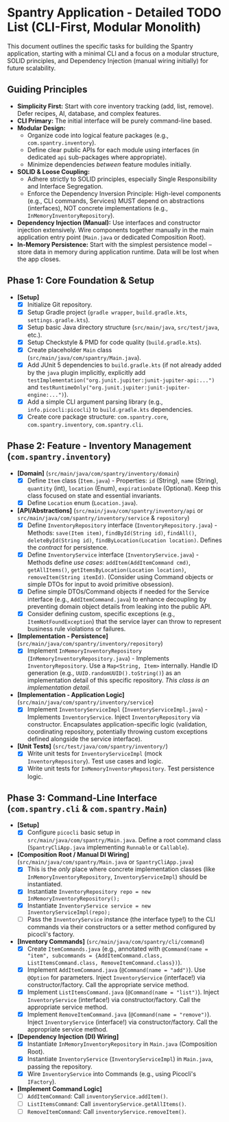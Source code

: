 # Spantry Application - Detailed TODO List (CLI-First, Modular Monolith)

This document outlines the specific tasks for building the Spantry application, starting with a minimal CLI and a focus on a modular structure, SOLID principles, and Dependency Injection (manual wiring initially) for future scalability.

## Guiding Principles

- **Simplicity First:** Start with core inventory tracking (add, list, remove). Defer recipes, AI, database, and complex features.
- **CLI Primary:** The initial interface will be purely command-line based.
- **Modular Design:**
  - Organize code into logical feature packages (e.g., `com.spantry.inventory`).
  - Define clear public APIs for each module using interfaces (in dedicated `api` sub-packages where appropriate).
  - Minimize dependencies _between_ feature modules initially.
- **SOLID & Loose Coupling:**
  - Adhere strictly to SOLID principles, especially Single Responsibility and Interface Segregation.
  - Enforce the Dependency Inversion Principle: High-level components (e.g., CLI commands, Services) MUST depend on abstractions (interfaces), NOT concrete implementations (e.g., `InMemoryInventoryRepository`).
- **Dependency Injection (Manual):** Use interfaces and constructor injection extensively. Wire components together manually in the main application entry point (`Main.java` or dedicated Composition Root).
- **In-Memory Persistence:** Start with the simplest persistence model – store data in memory during application runtime. Data will be lost when the app closes.

## Phase 1: Core Foundation & Setup

- **[Setup]**
  - [x] Initialize Git repository.
  - [x] Setup Gradle project (`gradle wrapper`, `build.gradle.kts`, `settings.gradle.kts`).
  - [x] Setup basic Java directory structure (`src/main/java`, `src/test/java`, etc.).
  - [x] Setup Checkstyle & PMD for code quality (`build.gradle.kts`).
  - [x] Create placeholder `Main` class (`src/main/java/com/spantry/Main.java`).
  - [x] Add JUnit 5 dependencies to `build.gradle.kts` (if not already added by the `java` plugin implicitly, explicitly add `testImplementation("org.junit.jupiter:junit-jupiter-api:...")` and `testRuntimeOnly("org.junit.jupiter:junit-jupiter-engine:...")`).
  - [x] Add a simple CLI argument parsing library (e.g., `info.picocli:picocli`) to `build.gradle.kts` dependencies.
  - [x] Create core package structure: `com.spantry.core`, `com.spantry.inventory`, `com.spantry.cli`.

## Phase 2: Feature - Inventory Management (`com.spantry.inventory`)

- **[Domain]** (`src/main/java/com/spantry/inventory/domain`)
  - [x] Define `Item` class (`Item.java`) - Properties: `id` (String), `name` (String), `quantity` (int), `location` (Enum), `expirationDate` (Optional<LocalDate>). Keep this class focused on state and essential invariants.
  - [x] Define `Location` enum (`Location.java`).
- **[API/Abstractions]** (`src/main/java/com/spantry/inventory/api` or `src/main/java/com/spantry/inventory/service` & `repository`)
  - [x] Define `InventoryRepository` interface (`InventoryRepository.java`) - Methods: `save(Item item)`, `findById(String id)`, `findAll()`, `deleteById(String id)`, `findByLocation(Location location)`. Defines the _contract_ for persistence.
  - [x] Define `InventoryService` interface (`InventoryService.java`) - Methods define _use cases_: `addItem(AddItemCommand cmd)`, `getAllItems()`, `getItemsByLocation(Location location)`, `removeItem(String itemId)`. (Consider using Command objects or simple DTOs for input to avoid primitive obsession).
  - [x] Define simple DTOs/Command objects if needed for the Service interface (e.g., `AddItemCommand.java`) to enhance decoupling by preventing domain object details from leaking into the public API.
  - [x] Consider defining custom, specific exceptions (e.g., `ItemNotFoundException`) that the service layer can throw to represent business rule violations or failures.
- **[Implementation - Persistence]** (`src/main/java/com/spantry/inventory/repository`)
  - [x] Implement `InMemoryInventoryRepository` (`InMemoryInventoryRepository.java`) - Implements `InventoryRepository`. Use a `Map<String, Item>` internally. Handle ID generation (e.g., `UUID.randomUUID().toString()`) as an implementation detail of this specific repository. _This class is an implementation detail._
- **[Implementation - Application Logic]** (`src/main/java/com/spantry/inventory/service`)
  - [x] Implement `InventoryServiceImpl` (`InventoryServiceImpl.java`) - Implements `InventoryService`. Inject `InventoryRepository` via constructor. Encapsulates application-specific logic (validation, coordinating repository, potentially throwing custom exceptions defined alongside the service interface).
- **[Unit Tests]** (`src/test/java/com/spantry/inventory/`)
  - [x] Write unit tests for `InventoryServiceImpl` (mock `InventoryRepository`). Test use cases and logic.
  - [x] Write unit tests for `InMemoryInventoryRepository`. Test persistence logic.

## Phase 3: Command-Line Interface (`com.spantry.cli` & `com.spantry.Main`)

- **[Setup]**
  - [x] Configure `picocli` basic setup in `src/main/java/com/spantry/Main.java`. Define a root command class (`SpantryCliApp.java` implementing `Runnable` or `Callable`).
- **[Composition Root / Manual DI Wiring]** (`src/main/java/com/spantry/Main.java` or `SpantryCliApp.java`)
  - [x] This is the _only_ place where concrete implementation classes (like `InMemoryInventoryRepository`, `InventoryServiceImpl`) should be instantiated.
  - [x] Instantiate `InventoryRepository repo = new InMemoryInventoryRepository();`
  - [x] Instantiate `InventoryService service = new InventoryServiceImpl(repo);`
  - [ ] Pass the `InventoryService` instance (the interface type!) to the CLI commands via their constructors or a setter method configured by picocli's factory.
- **[Inventory Commands]** (`src/main/java/com/spantry/cli/command`)
  - [x] Create `ItemCommands.java` (e.g., annotated with `@Command(name = "item", subcommands = {AddItemCommand.class, ListItemsCommand.class, RemoveItemCommand.class})`).
  - [x] Implement `AddItemCommand.java` (`@Command(name = "add")`). Use `@Option` for parameters. Inject `InventoryService` (interface!) via constructor/factory. Call the appropriate service method.
  - [x] Implement `ListItemsCommand.java` (`@Command(name = "list")`). Inject `InventoryService` (interface!) via constructor/factory. Call the appropriate service method.
  - [x] Implement `RemoveItemCommand.java` (`@Command(name = "remove")`). Inject `InventoryService` (interface!) via constructor/factory. Call the appropriate service method.
- **[Dependency Injection (DI) Wiring]**
  - [x] Instantiate `InMemoryInventoryRepository` in `Main.java` (Composition Root).
  - [x] Instantiate `InventoryService` (`InventoryServiceImpl`) in `Main.java`, passing the repository.
  - [x] Wire `InventoryService` into Commands (e.g., using Picocli's `IFactory`).
- **[Implement Command Logic]**
  - [ ] `AddItemCommand`: Call `inventoryService.addItem()`.
  - [ ] `ListItemsCommand`: Call `inventoryService.getAllItems()`.
  - [ ] `RemoveItemCommand`: Call `inventoryService.removeItem()`.
